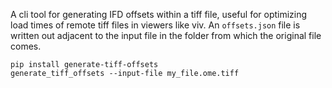 A cli tool for generating IFD offsets within a tiff file, useful for optimizing load times of remote tiff files in viewers like viv.  An `offsets.json` file is written out adjacent to the input file in the folder from which the original file comes.

```
pip install generate-tiff-offsets
generate_tiff_offsets --input-file my_file.ome.tiff
```
